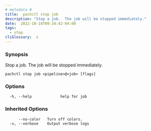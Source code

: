 ```yaml
---
# metadata # 
title:  pachctl stop job
description: "Stop a job.  The job will be stopped immediately."
date:  2022-10-14T09:34:42-04:00
tags:
  - stop
cliGlossary:  s
---
```


### Synopsis

Stop a job.  The job will be stopped immediately.

```
pachctl stop job <pipeline>@<job> [flags]
```

### Options

```
  -h, --help             help for job

```

### Inherited Options

```
      --no-color   Turn off colors.
  -v, --verbose    Output verbose logs
```

